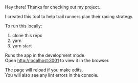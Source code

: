 Hey there! Thanks for checking out my project. 

I created this tool to help trail runners plan their racing strategy.

To run this locally:

1. clone this repo
2. yarn
3. yarn start

Runs the app in the development mode.<br>
Open [http://localhost:3001](http://localhost:3001) to view it in the browser.

The page will reload if you make edits.<br>
You will also see any lint errors in the console.
